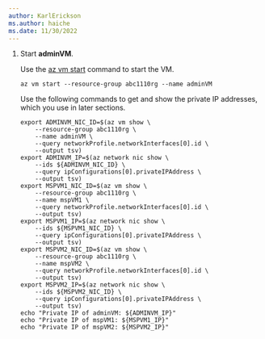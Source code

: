 ```yaml
---
author: KarlErickson
ms.author: haiche
ms.date: 11/30/2022
---
```


1. Start **adminVM**.

   Use the [az vm start](/cli/azure/vm#az-vm-start) command to start the VM.

   ```azurecli
   az vm start --resource-group abc1110rg --name adminVM
   ```

   Use the following commands to get and show the private IP addresses, which you use in later sections.

   ```azurecli
   export ADMINVM_NIC_ID=$(az vm show \
       --resource-group abc1110rg \
       --name adminVM \
       --query networkProfile.networkInterfaces[0].id \
       --output tsv)
   export ADMINVM_IP=$(az network nic show \
       --ids ${ADMINVM_NIC_ID} \
       --query ipConfigurations[0].privateIPAddress \
       --output tsv)
   export MSPVM1_NIC_ID=$(az vm show \
       --resource-group abc1110rg \
       --name mspVM1 \
       --query networkProfile.networkInterfaces[0].id \
       --output tsv)
   export MSPVM1_IP=$(az network nic show \
       --ids ${MSPVM1_NIC_ID} \
       --query ipConfigurations[0].privateIPAddress \
       --output tsv)
   export MSPVM2_NIC_ID=$(az vm show \
       --resource-group abc1110rg \
       --name mspVM2 \
       --query networkProfile.networkInterfaces[0].id \
       --output tsv)
   export MSPVM2_IP=$(az network nic show \
       --ids ${MSPVM2_NIC_ID} \
       --query ipConfigurations[0].privateIPAddress \
       --output tsv)
   echo "Private IP of adminVM: ${ADMINVM_IP}"
   echo "Private IP of mspVM1: ${MSPVM1_IP}"
   echo "Private IP of mspVM2: ${MSPVM2_IP}"
   ```
